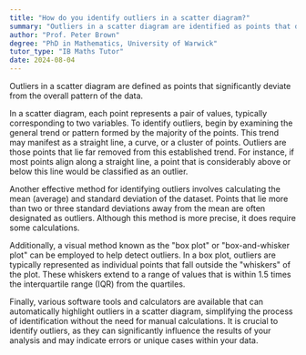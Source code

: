 ```yaml
---
title: "How do you identify outliers in a scatter diagram?"
summary: "Outliers in a scatter diagram are identified as points that deviate significantly from the overall pattern of the data."
author: "Prof. Peter Brown"
degree: "PhD in Mathematics, University of Warwick"
tutor_type: "IB Maths Tutor"
date: 2024-08-04
---
```


Outliers in a scatter diagram are defined as points that significantly deviate from the overall pattern of the data.

In a scatter diagram, each point represents a pair of values, typically corresponding to two variables. To identify outliers, begin by examining the general trend or pattern formed by the majority of the points. This trend may manifest as a straight line, a curve, or a cluster of points. Outliers are those points that lie far removed from this established trend. For instance, if most points align along a straight line, a point that is considerably above or below this line would be classified as an outlier.

Another effective method for identifying outliers involves calculating the mean (average) and standard deviation of the dataset. Points that lie more than two or three standard deviations away from the mean are often designated as outliers. Although this method is more precise, it does require some calculations.

Additionally, a visual method known as the "box plot" or "box-and-whisker plot" can be employed to help detect outliers. In a box plot, outliers are typically represented as individual points that fall outside the "whiskers" of the plot. These whiskers extend to a range of values that is within 1.5 times the interquartile range (IQR) from the quartiles.

Finally, various software tools and calculators are available that can automatically highlight outliers in a scatter diagram, simplifying the process of identification without the need for manual calculations. It is crucial to identify outliers, as they can significantly influence the results of your analysis and may indicate errors or unique cases within your data.
    
